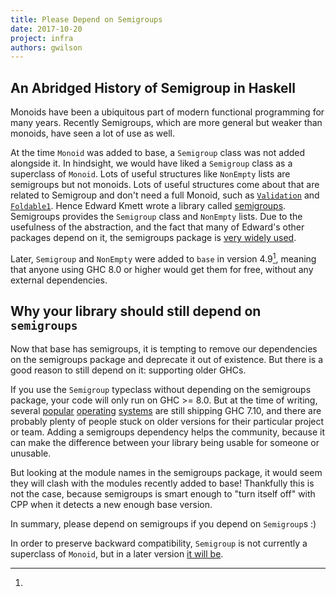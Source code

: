 ```yaml
---
title: Please Depend on Semigroups
date: 2017-10-20
project: infra
authors: gwilson
---
```


## An Abridged History of Semigroup in Haskell

Monoids have been a ubiquitous part of modern functional programming for many
years. Recently Semigroups, which are more general but weaker than monoids,
have seen a lot of use as well.

At the time `Monoid` was added to base, a `Semigroup` class was not added
alongside it. In hindsight, we would have liked a `Semigroup` class as a
superclass of `Monoid`. Lots of useful structures like `NonEmpty` lists are
semigroups but not monoids.
Lots of useful structures come about that are related to Semigroup and don't
need a full Monoid, such as [`Validation`](https://github.com/qfpl/validation/)
and [`Foldable1`](https://hackage.haskell.org/package/semigroupoids/docs/Data-Semigroup-Foldable.html).
Hence Edward Kmett wrote a library called [semigroups](https://hackage.haskell.org/package/semigroups).
Semigroups provides the `Semigroup` class and `NonEmpty` lists. Due to the
usefulness of the abstraction, and the fact that many of Edward's other
packages depend on it, the semigroups package is
[very widely used](https://packdeps.haskellers.com/reverse/semigroups).

Later, `Semigroup` and `NonEmpty` were added to `base` in version 4.9[^1], meaning
that anyone using GHC 8.0 or higher would get them for free, without any
external dependencies.

## Why your library should still depend on `semigroups`

Now that base has semigroups, it is tempting to remove our dependencies on
the semigroups package and deprecate it out of existence. But there is a
good reason to still depend on it: supporting older GHCs.

If you use the
`Semigroup` typeclass without depending on the semigroups package, your code
will only run on GHC >= 8.0. But at the time of writing, several
[popular](https://packages.ubuntu.com/search?keywords=ghc)
[operating](https://fedoraproject.org/wiki/Haskell_Platform)
[systems](https://software.opensuse.org/package/ghc)
are still shipping GHC 7.10, and there are probably plenty of people stuck on
older versions for their particular project or team. Adding a semigroups
dependency helps the community, because it can make the difference between your
library being usable for someone or unusable.

But looking at the module names in the semigroups package, it would seem they
will clash with the modules recently added to base! Thankfully this is not the
case, because semigroups is smart enough to "turn itself off" with CPP when it
detects a new enough base version.

In summary, please depend on semigroups if you depend on `Semigroup`s :)

[^1]:
  In order to preserve backward compatibility, `Semigroup`
  is not currently a superclass of `Monoid`, but in a later version
  [it will be](https://prime.haskell.org/wiki/Libraries/Proposals/SemigroupMonoid).

